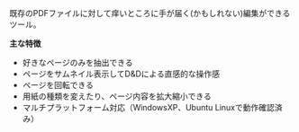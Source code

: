 既存のPDFファイルに対して痒いところに手が届く(かもしれない)編集ができるツール。

**主な特徴**

  * 好きなページのみを抽出できる
  * ページをサムネイル表示してD&Dによる直感的な操作感
  * ページを回転できる
  * 用紙の種類を変えたり、ページ内容を拡大縮小できる
  * マルチプラットフォーム対応（WindowsXP、Ubuntu Linuxで動作確認済み）